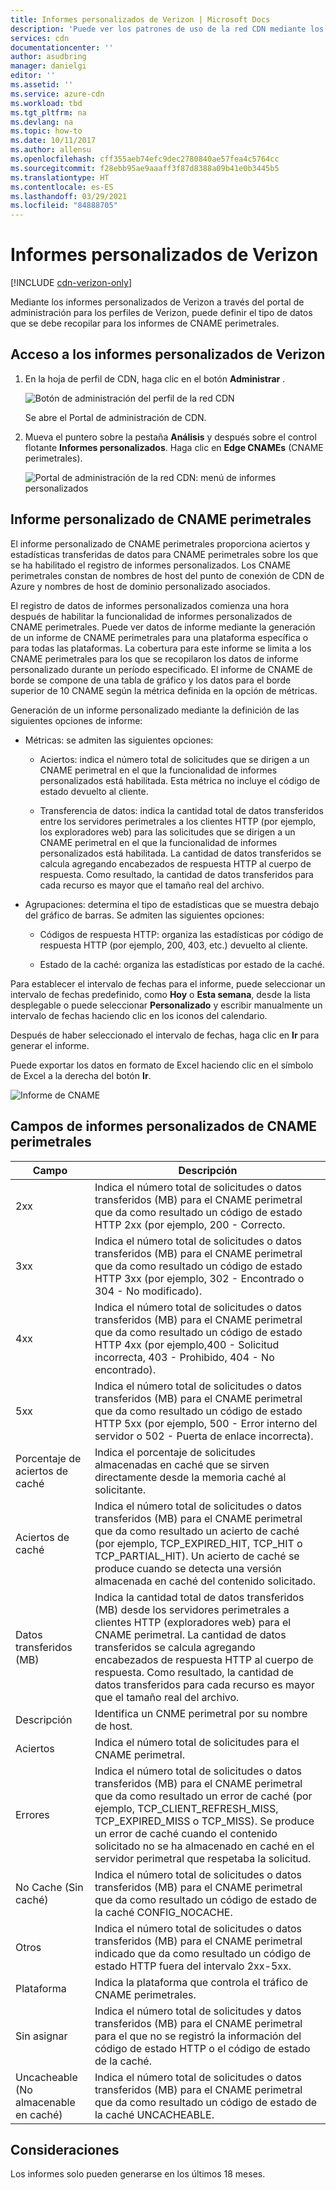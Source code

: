 ```yaml
---
title: Informes personalizados de Verizon | Microsoft Docs
description: 'Puede ver los patrones de uso de la red CDN mediante los siguientes informes: Ancho de banda, Datos transferidos, Aciertos, Estados de la memoria caché, Frecuencia de aciertos de caché, Datos de IPV4/IPV6 transferidos.'
services: cdn
documentationcenter: ''
author: asudbring
manager: danielgi
editor: ''
ms.assetid: ''
ms.service: azure-cdn
ms.workload: tbd
ms.tgt_pltfrm: na
ms.devlang: na
ms.topic: how-to
ms.date: 10/11/2017
ms.author: allensu
ms.openlocfilehash: cff355aeb74efc9dec2780840ae57fea4c5764cc
ms.sourcegitcommit: f28ebb95ae9aaaff3f87d8388a09b41e0b3445b5
ms.translationtype: HT
ms.contentlocale: es-ES
ms.lasthandoff: 03/29/2021
ms.locfileid: "84888705"
---
```

# <a name="custom-reports-from-verizon"></a>Informes personalizados de Verizon

[!INCLUDE [cdn-verizon-only](../../includes/cdn-verizon-only.md)]

Mediante los informes personalizados de Verizon a través del portal de administración para los perfiles de Verizon, puede definir el tipo de datos que se debe recopilar para los informes de CNAME perimetrales.


## <a name="accessing-verizon-custom-reports"></a>Acceso a los informes personalizados de Verizon
1. En la hoja de perfil de CDN, haga clic en el botón **Administrar** .
   
    ![Botón de administración del perfil de la red CDN](./media/cdn-reports/cdn-manage-btn.png)
   
    Se abre el Portal de administración de CDN.
2. Mueva el puntero sobre la pestaña **Análisis** y después sobre el control flotante **Informes personalizados**. Haga clic en **Edge CNAMEs** (CNAME perimetrales).
   
    ![Portal de administración de la red CDN: menú de informes personalizados](./media/cdn-reports/cdn-custom-reports.png)

## <a name="edge-cnames-custom-report"></a>Informe personalizado de CNAME perimetrales
El informe personalizado de CNAME perimetrales proporciona aciertos y estadísticas transferidas de datos para CNAME perimetrales sobre los que se ha habilitado el registro de informes personalizados. Los CNAME perimetrales constan de nombres de host del punto de conexión de CDN de Azure y nombres de host de dominio personalizado asociados. 

El registro de datos de informes personalizados comienza una hora después de habilitar la funcionalidad de informes personalizados de CNAME perimetrales. Puede ver datos de informe mediante la generación de un informe de CNAME perimetrales para una plataforma específica o para todas las plataformas. La cobertura para este informe se limita a los CNAME perimetrales para los que se recopilaron los datos de informe personalizado durante un período especificado. El informe de CNAME de borde se compone de una tabla de gráfico y los datos para el borde superior de 10 CNAME según la métrica definida en la opción de métricas. 

Generación de un informe personalizado mediante la definición de las siguientes opciones de informe:

- Métricas: se admiten las siguientes opciones:

   - Aciertos: indica el número total de solicitudes que se dirigen a un CNAME perimetral en el que la funcionalidad de informes personalizados está habilitada. Esta métrica no incluye el código de estado devuelto al cliente.

   - Transferencia de datos: indica la cantidad total de datos transferidos entre los servidores perimetrales a los clientes HTTP (por ejemplo, los exploradores web) para las solicitudes que se dirigen a un CNAME perimetral en el que la funcionalidad de informes personalizados está habilitada. La cantidad de datos transferidos se calcula agregando encabezados de respuesta HTTP al cuerpo de respuesta. Como resultado, la cantidad de datos transferidos para cada recurso es mayor que el tamaño real del archivo.

- Agrupaciones: determina el tipo de estadísticas que se muestra debajo del gráfico de barras. Se admiten las siguientes opciones:

   - Códigos de respuesta HTTP: organiza las estadísticas por código de respuesta HTTP (por ejemplo, 200, 403, etc.) devuelto al cliente. 

   - Estado de la caché: organiza las estadísticas por estado de la caché.


Para establecer el intervalo de fechas para el informe, puede seleccionar un intervalo de fechas predefinido, como **Hoy** o **Esta semana**, desde la lista desplegable o puede seleccionar **Personalizado** y escribir manualmente un intervalo de fechas haciendo clic en los iconos del calendario. 

Después de haber seleccionado el intervalo de fechas, haga clic en **Ir** para generar el informe.

Puede exportar los datos en formato de Excel haciendo clic en el símbolo de Excel a la derecha del botón **Ir**.

![Informe de CNAME](./media/cdn-reports/cdn-cnames-report.png)

## <a name="edge-cnames-custom-report-fields"></a>Campos de informes personalizados de CNAME perimetrales

| Campo                     | Descripción   |
|---------------------------|---------------|
| 2xx                       | Indica el número total de solicitudes o datos transferidos (MB) para el CNAME perimetral que da como resultado un código de estado HTTP 2xx (por ejemplo, 200 - Correcto. |
| 3xx                       | Indica el número total de solicitudes o datos transferidos (MB) para el CNAME perimetral que da como resultado un código de estado HTTP 3xx (por ejemplo, 302 - Encontrado o 304 - No modificado). |
| 4xx                       | Indica el número total de solicitudes o datos transferidos (MB) para el CNAME perimetral que da como resultado un código de estado HTTP 4xx (por ejemplo,400 - Solicitud incorrecta, 403 - Prohibido, 404 - No encontrado). |
| 5xx                       | Indica el número total de solicitudes o datos transferidos (MB) para el CNAME perimetral que da como resultado un código de estado HTTP 5xx (por ejemplo, 500 - Error interno del servidor o 502 - Puerta de enlace incorrecta). |
| Porcentaje de aciertos de caché               | Indica el porcentaje de solicitudes almacenadas en caché que se sirven directamente desde la memoria caché al solicitante. |
| Aciertos de caché                | Indica el número total de solicitudes o datos transferidos (MB) para el CNAME perimetral que da como resultado un acierto de caché (por ejemplo, TCP_EXPIRED_HIT, TCP_HIT o TCP_PARTIAL_HIT). Un acierto de caché se produce cuando se detecta una versión almacenada en caché del contenido solicitado. |
| Datos transferidos (MB)     | Indica la cantidad total de datos transferidos (MB) desde los servidores perimetrales a clientes HTTP (exploradores web) para el CNAME perimetral. La cantidad de datos transferidos se calcula agregando encabezados de respuesta HTTP al cuerpo de respuesta. Como resultado, la cantidad de datos transferidos para cada recurso es mayor que el tamaño real del archivo. |
| Descripción               | Identifica un CNME perimetral por su nombre de host. |
| Aciertos                      | Indica el número total de solicitudes para el CNAME perimetral. |
| Errores                    | Indica el número total de solicitudes o datos transferidos (MB) para el CNAME perimetral que da como resultado un error de caché (por ejemplo, TCP_CLIENT_REFRESH_MISS, TCP_EXPIRED_MISS o TCP_MISS). Se produce un error de caché cuando el contenido solicitado no se ha almacenado en caché en el servidor perimetral que respetaba la solicitud. | 
| No Cache (Sin caché)                  | Indica el número total de solicitudes o datos transferidos (MB) para el CNAME perimetral que da como resultado un código de estado de la caché CONFIG_NOCACHE.  |
| Otros                     | Indica el número total de solicitudes o datos transferidos (MB) para el CNAME perimetral indicado que da como resultado un código de estado HTTP fuera del intervalo 2xx-5xx. |
| Plataforma                  | Indica la plataforma que controla el tráfico de CNAME perimetrales. |
| Sin asignar               | Indica el número total de solicitudes y datos transferidos (MB) para el CNAME perimetral para el que no se registró la información del código de estado HTTP o el código de estado de la caché.  |
| Uncacheable (No almacenable en caché)               | Indica el número total de solicitudes o datos transferidos (MB) para el CNAME perimetral que da como resultado un código de estado de la caché UNCACHEABLE.  |


## <a name="considerations"></a>Consideraciones
Los informes solo pueden generarse en los últimos 18 meses.

